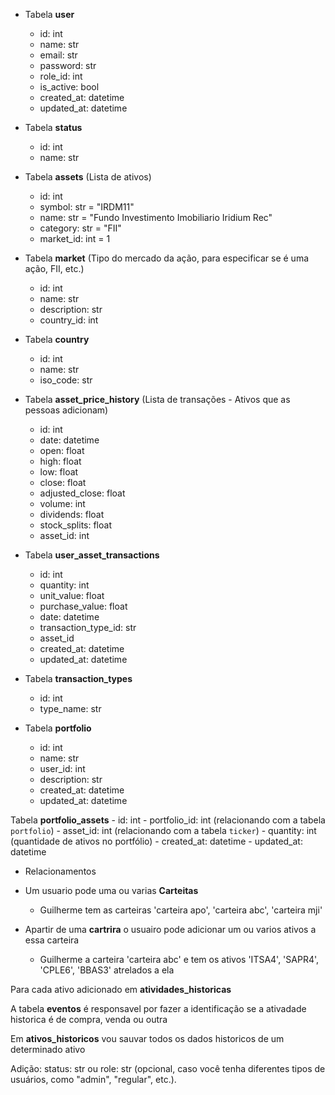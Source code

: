 - Tabela **user**
    - id: int
    - name: str
    - email: str
    - password: str
    - role_id: int
    - is_active: bool
    - created_at: datetime
    - updated_at: datetime

- Tabela **status**
    - id: int
    - name: str

- Tabela **assets** (Lista de ativos)
    - id: int
    - symbol: str = "IRDM11"
    - name: str = "Fundo Investimento Imobiliario Iridium Rec"
    - category: str = "FII"
    - market_id: int = 1

- Tabela **market** (Tipo do mercado da ação, para especificar se é uma ação, FII, etc.)
    - id: int
    - name: str
    - description: str
    - country_id: int

- Tabela **country**
    - id: int
    - name: str
    - iso_code: str

- Tabela **asset_price_history** (Lista de transações - Ativos que as pessoas adicionam)
    - id: int
    - date: datetime
    - open: float
    - high: float
    - low: float
    - close: float
    - adjusted_close: float
    - volume: int
    - dividends: float
    - stock_splits: float
    - asset_id: int


- Tabela **user_asset_transactions**
    - id: int
    - quantity: int
    - unit_value: float
    - purchase_value: float
    - date: datetime 
    - transaction_type_id: str
    - asset_id
    - created_at: datetime
    - updated_at: datetime

- Tabela **transaction_types**
    - id: int
    - type_name: str

- Tabela **portfolio**
    - id: int
    - name: str
    - user_id: int
    - description: str
    - created_at: datetime
    - updated_at: datetime

Tabela **portfolio_assets**
    - id: int
    - portfolio_id: int (relacionando com a tabela `portfolio`)
    - asset_id: int (relacionando com a tabela `ticker`)
    - quantity: int (quantidade de ativos no portfólio)
    - created_at: datetime
    - updated_at: datetime

- Relacionamentos
- Um usuario pode uma ou varias **Carteitas**
    - Guilherme tem as carteiras 'carteira apo', 'carteira abc', 'carteira mji'

- Apartir de uma **cartrira** o usuairo pode adicionar um ou varios ativos a essa carteira
    - Guilherme a carteira 'carteira abc' e tem os ativos 'ITSA4', 'SAPR4', 'CPLE6', 'BBAS3' atrelados a ela


Para cada ativo adicionado em **atividades_historicas** 

A tabela **eventos** é responsavel por fazer a identificação se a ativadade historica é de compra, venda ou outra 

Em **ativos_historicos** vou sauvar todos os dados historicos de um determinado ativo


Adição: status: str ou role: str (opcional, caso você tenha diferentes tipos de usuários, como "admin", "regular", etc.).
